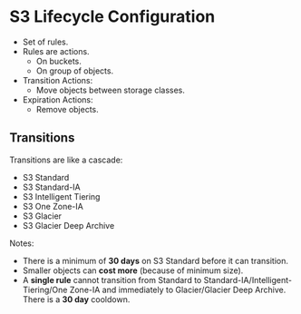 # S3 Lifecycle Configuration

- Set of rules.
- Rules are actions.
    - On buckets.
    - On group of objects.
- Transition Actions:
    - Move objects between storage classes.
- Expiration Actions:
    - Remove objects.


## Transitions

Transitions are like a cascade:
- S3 Standard
- S3 Standard-IA
- S3 Intelligent Tiering
- S3 One Zone-IA
- S3 Glacier
- S3 Glacier Deep Archive

Notes:
- There is a minimum of **30 days** on S3 Standard before it can transition.
- Smaller objects can **cost more** (because of minimum size).
- A **single rule** cannot transition from Standard to
    Standard-IA/Intelligent-Tiering/One Zone-IA and immediately to
    Glacier/Glacier Deep Archive. There is a **30 day** cooldown.
